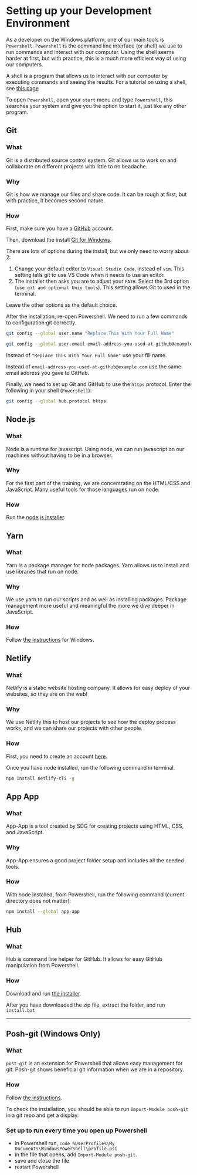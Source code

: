 # Setting up your Development Environment

As a developer on the Windows platform, one of our main tools is `Powershell`. `Powershell` is the command line interface (or shell) we use to run commands and interact with our computer. Using the shell seems harder at first, but with practice, this is a much more efficient way of using our computers.

A shell is a program that allows us to interact with our computer by executing commands and seeing the results. For a tutorial on using a shell, see [this page](/handbook/skills/command-line)

To open `Powershell`, open your `start` menu and type `Powershell`, this searches your system and give you the option to start it, just like any other program.

## Git

### What

Git is a distributed source control system. Git allows us to work on and collaborate on different projects with little to no headache.

### Why

Git is how we manage our files and share code. It can be rough at first, but with practice, it becomes second nature.

### How

First, make sure you have a [GitHub](http://github.com/) account.

Then, download the install [Git for Windows](https://gitforwindows.org/).

There are lots of options during the install, but we only need to worry about 2:

1. Change your default editor to `Visual Studio Code`, instead of `vim`. This setting tells git to use VS Code when it needs to use an editor.
2. The installer then asks you are to adjust your `PATH`. Select the 3rd option (`use git and optional Unix tools`). This setting allows Git to used in the terminal.

Leave the other options as the default choice.

After the installation, re-open Powershell. We need to run a few commands to configuration git correctly.

```sh
git config --global user.name "Replace This With Your Full Name"
```

```sh
git config --global user.email email-address-you-used-at-github@example.com
```

Instead of `"Replace This With Your Full Name"` use your fill name.

Instead of `email-address-you-used-at-github@example.com` use the same email address you gave to GitHub.

Finally, we need to set up Git and GitHub to use the `https` protocol. Enter the following in your shell (`Powershell`):

```sh
git config --global hub.protocol https
```

## Node.js

### What

Node is a runtime for javascript. Using node, we can run javascript on our machines without having to be in a browser.

### Why

For the first part of the training, we are concentrating on the HTML/CSS and JavaScript. Many useful tools for those languages run on node.

### How

Run the [node.js installer](https://nodejs.org/en/).

## Yarn

### What

Yarn is a package manager for node packages. Yarn allows us to install and use libraries that run on node.

### Why

We use yarn to run our scripts and as well as installing packages. Package management more useful and meaningful the more we dive deeper in JavaScript.

### How

Follow [the instructions](https://yarnpkg.com/lang/en/docs/install/) for Windows.

## Netlify

### What

Netlify is a static website hosting company. It allows for easy deploy of your websites, so they are on the web!

### Why

We use Netlify this to host our projects to see how the deploy process works, and we can share our projects with other people.

### How

First, you need to create an account [here](https://www.netlify.com/).

Once you have node installed, run the following command in terminal.

```sh
npm install netlify-cli -g
```

## App App

### What

App-App is a tool created by SDG for creating projects using HTML, CSS, and JavaScript.

### Why

App-App ensures a good project folder setup and includes all the needed tools.

### How

With node installed, from Powershell, run the following command (current directory does not matter):

```sh
npm install --global app-app
```

## Hub

### What

Hub is command line helper for GitHub. It allows for easy GitHub manipulation from Powershell.

### How

Download and run [the installer](https://github.com/github/hub/releases/download/v2.11.2/hub-windows-amd64-2.11.2.zip).

After you have downloaded the zip file, extract the folder, and run `install.bat`

---

## Posh-git (Windows Only)

### What

`post-git` is an extension for Powershell that allows easy management for git. Posh-git shows beneficial git information when we are in a repository.

### How

Follow [the instructions](https://github.com/dahlbyk/posh-git#installation).

To check the installation, you should be able to run `Import-Module posh-git` in a git repo and get a display.

### Set up to run every time you open up Powershell

- in Powershell run, `code %UserProfile%\My Documents\WindowsPowerShell\profile.ps1`
- in the file that opens, add `Import-Module posh-git`.
- save and close the file
- restart Powershell
